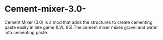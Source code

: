 # Cement-mixer-3.0-
Cement Mixer (3.0) is a mod that adds the structures to create cementing paste easily in late game (LVL 65).The cement mixer mixes gravel and water into cementing paste.
